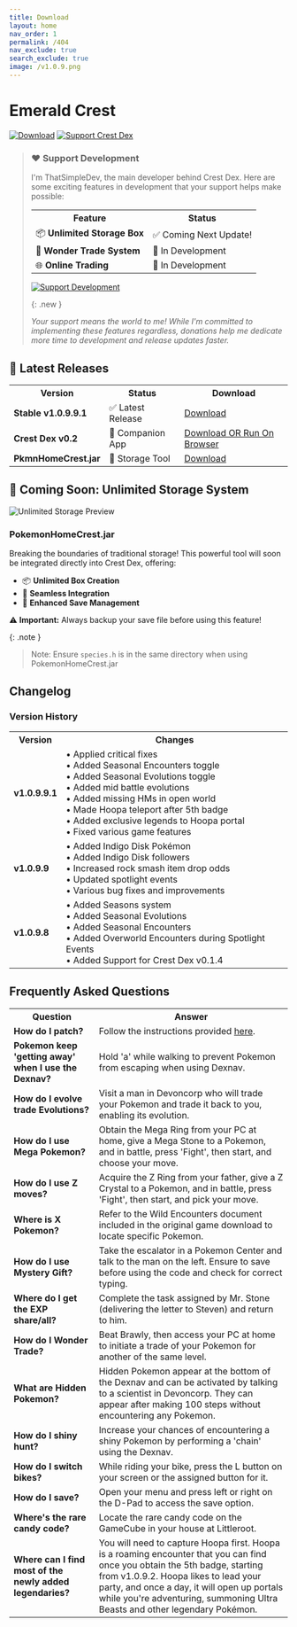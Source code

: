 ```yaml
---
title: Download
layout: home
nav_order: 1
permalink: /404
nav_exclude: true
search_exclude: true
image: /v1.0.9.png
---
```


<h1>Emerald Crest</h1>

<p>
<a href="https://thatsimpledev.itch.io/emerald-crest/purchase"><img src="https://img.shields.io/badge/Download-Latest%20Version-red?style=for-the-badge" alt="Download"></a>
<a href="https://thatsimpledev.itch.io/crest-dex/donate"><img src="https://img.shields.io/badge/Support%20Crest%20Dex-Donate%20%E2%9D%A4-lightblue?style=for-the-badge" alt="Support Crest Dex"></a>
</p>

<blockquote>
<h3>❤️ Support Development</h3>
<p>I'm ThatSimpleDev, the main developer behind Crest Dex. Here are some exciting features in development that your support helps make possible:</p>

<table>
  <tr>
    <th>Feature</th>
    <th>Status</th>
  </tr>
  <tr>
    <td>📦 <strong>Unlimited Storage Box</strong></td>
    <td>✅ Coming Next Update!</td>
  </tr>
  <tr>
    <td>🔄 <strong>Wonder Trade System</strong></td>
    <td>🚧 In Development</td>
  </tr>
  <tr>
    <td>🌐 <strong>Online Trading</strong></td>
    <td>🚧 In Development</td>
  </tr>
</table>

<p><a href="https://thatsimpledev.itch.io/crest-dex/donate"><img src="https://img.shields.io/badge/Support%20Development-Donate%20%E2%9D%A4-lightgreen?style=for-the-badge" alt="Support Development"></a></p>

{: .new }
<p><em>Your support means the world to me! While I'm committed to implementing these features regardless, donations help me dedicate more time to development and release updates faster.</em></p>
</blockquote>

## 🎯 Latest Releases

<table>
  <tr>
    <th>Version</th>
    <th>Status</th>
    <th>Download</th>
  </tr>
  <tr>
    <td><strong>Stable v1.0.9.9.1</strong></td>
    <td>✅ Latest Release</td>
    <td><a href="https://thatsimpledev.itch.io/emerald-crest/purchase">Download</a></td>
  </tr>
  <tr>
    <td><strong>Crest Dex v0.2</strong></td>
    <td>🚀 Companion App</td>
    <td><a href="https://thatsimpledev.itch.io/crest-dex">Download OR Run On Browser</a></td>
  </tr>
  <tr>
    <td><strong>PkmnHomeCrest.jar</strong></td>
    <td>🎁 Storage Tool</td>
    <td><a href="https://thatsimpledev.itch.io/crest-dex">Download</a></td>
  </tr>
</table>

<h2>🎁 Coming Soon: Unlimited Storage System</h2>

<img src="https://img.itch.zone/aW1nLzE4NDU0Njk2LnBuZw==/original/9IfgMB.png" alt="Unlimited Storage Preview">

<h3>PokemonHomeCrest.jar</h3>
<p>Breaking the boundaries of traditional storage! This powerful tool will soon be integrated directly into Crest Dex, offering:</p>

<ul>
  <li>📦 <strong>Unlimited Box Creation</strong></li>
  <li>🔄 <strong>Seamless Integration</strong></li>
  <li>💾 <strong>Enhanced Save Management</strong></li>
</ul>

<p>⚠️ <strong>Important:</strong> Always backup your save file before using this feature!</p>

{: .note }
> Note: Ensure <code>species.h</code> is in the same directory when using PokemonHomeCrest.jar

<h2>Changelog</h2>

<h3>Version History</h3>
<table>
  <tr>
    <th>Version</th>
    <th>Changes</th>
  </tr>
  <tr>
    <td><strong>v1.0.9.9.1</strong></td>
    <td>
      • Applied critical fixes<br>
      • Added Seasonal Encounters toggle<br>
      • Added Seasonal Evolutions toggle<br>
      • Added mid battle evolutions<br>
      • Added missing HMs in open world<br>
      • Made Hoopa teleport after 5th badge<br>
      • Added exclusive legends to Hoopa portal<br>
      • Fixed various game features
    </td>
  </tr>
  <tr>
    <td><strong>v1.0.9.9</strong></td>
    <td>
      • Added Indigo Disk Pokémon<br>
      • Added Indigo Disk followers<br>
      • Increased rock smash item drop odds<br>
      • Updated spotlight events<br>
      • Various bug fixes and improvements
    </td>
  </tr>
  <tr>
    <td><strong>v1.0.9.8</strong></td>
    <td>
      • Added Seasons system<br>
      • Added Seasonal Evolutions<br>
      • Added Seasonal Encounters<br>
      • Added Overworld Encounters during Spotlight Events<br>
      • Added Support for Crest Dex v0.1.4
    </td>
  </tr>
</table>

<h2>Frequently Asked Questions</h2>

<table>
  <tr>
    <th>Question</th>
    <th>Answer</th>
  </tr>
  <tr>
    <td><strong>How do I patch?</strong></td>
    <td>Follow the instructions provided <a href="https://romhackstudios.github.io/pages/howtopatch.html">here</a>.</td>
  </tr>
  <tr>
    <td><strong>Pokemon keep 'getting away' when I use the Dexnav?</strong></td>
    <td>Hold 'a' while walking to prevent Pokemon from escaping when using Dexnav.</td>
  </tr>
  <tr>
    <td><strong>How do I evolve trade Evolutions?</strong></td>
    <td>Visit a man in Devoncorp who will trade your Pokemon and trade it back to you, enabling its evolution.</td>
  </tr>
  <tr>
    <td><strong>How do I use Mega Pokemon?</strong></td>
    <td>Obtain the Mega Ring from your PC at home, give a Mega Stone to a Pokemon, and in battle, press 'Fight', then start, and choose your move.</td>
  </tr>
  <tr>
    <td><strong>How do I use Z moves?</strong></td>
    <td>Acquire the Z Ring from your father, give a Z Crystal to a Pokemon, and in battle, press 'Fight', then start, and pick your move.</td>
  </tr>
  <tr>
    <td><strong>Where is X Pokemon?</strong></td>
    <td>Refer to the Wild Encounters document included in the original game download to locate specific Pokemon.</td>
  </tr>
  <tr>
    <td><strong>How do I use Mystery Gift?</strong></td>
    <td>Take the escalator in a Pokemon Center and talk to the man on the left. Ensure to save before using the code and check for correct typing.</td>
  </tr>
  <tr>
    <td><strong>Where do I get the EXP share/all?</strong></td>
    <td>Complete the task assigned by Mr. Stone (delivering the letter to Steven) and return to him.</td>
  </tr>
  <tr>
    <td><strong>How do I Wonder Trade?</strong></td>
    <td>Beat Brawly, then access your PC at home to initiate a trade of your Pokemon for another of the same level.</td>
  </tr>
  <tr>
    <td><strong>What are Hidden Pokemon?</strong></td>
    <td>Hidden Pokemon appear at the bottom of the Dexnav and can be activated by talking to a scientist in Devoncorp. They can appear after making 100 steps without encountering any Pokemon.</td>
  </tr>
  <tr>
    <td><strong>How do I shiny hunt?</strong></td>
    <td>Increase your chances of encountering a shiny Pokemon by performing a 'chain' using the Dexnav.</td>
  </tr>
  <tr>
    <td><strong>How do I switch bikes?</strong></td>
    <td>While riding your bike, press the L button on your screen or the assigned button for it.</td>
  </tr>
  <tr>
    <td><strong>How do I save?</strong></td>
    <td>Open your menu and press left or right on the D-Pad to access the save option.</td>
  </tr>
  <tr>
    <td><strong>Where's the rare candy code?</strong></td>
    <td>Locate the rare candy code on the GameCube in your house at Littleroot.</td>
  </tr>
  <tr>
    <td><strong>Where can I find most of the newly added legendaries?</strong></td>
    <td>You will need to capture Hoopa first. Hoopa is a roaming encounter that you can find once you obtain the 5th badge, starting from v1.0.9.2. Hoopa likes to lead your party, and once a day, it will open up portals while you're adventuring, summoning Ultra Beasts and other legendary Pokémon.</td>
  </tr>
</table>
